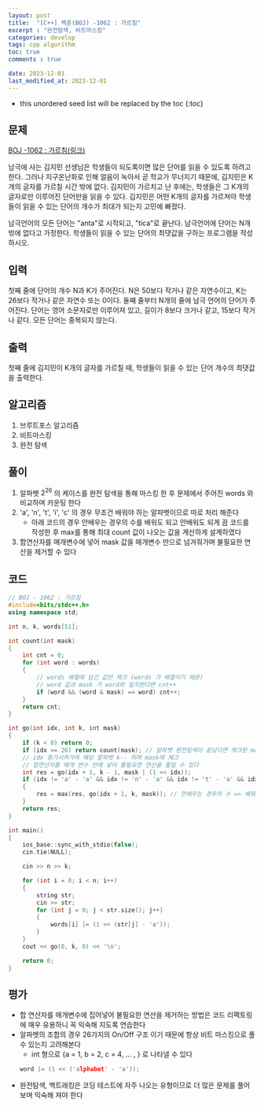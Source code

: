 ```yaml
---
layout: post
title:  "[C++] 백준(BOJ) -1062 : 가르침"
excerpt : "완전탐색, 비트마스킹"
categories: develop
tags: cpp algorithm
toc: true
comments : true

date: 2023-12-01
last_modified_at: 2023-12-01
---
```


* this unordered seed list will be replaced by the toc
{:toc}

## 문제 

[BOJ -1062 : 가르침(링크)](https://www.acmicpc.net/problem/1062)

남극에 사는 김지민 선생님은 학생들이 되도록이면 많은 단어를 읽을 수 있도록 하려고 한다. 그러나 지구온난화로 인해 얼음이 녹아서 곧 학교가 무너지기 때문에, 김지민은 K개의 글자를 가르칠 시간 밖에 없다. 김지민이 가르치고 난 후에는, 학생들은 그 K개의 글자로만 이루어진 단어만을 읽을 수 있다. 김지민은 어떤 K개의 글자를 가르쳐야 학생들이 읽을 수 있는 단어의 개수가 최대가 되는지 고민에 빠졌다.

남극언어의 모든 단어는 "anta"로 시작되고, "tica"로 끝난다. 남극언어에 단어는 N개 밖에 없다고 가정한다. 학생들이 읽을 수 있는 단어의 최댓값을 구하는 프로그램을 작성하시오.

## 입력
첫째 줄에 단어의 개수 N과 K가 주어진다. N은 50보다 작거나 같은 자연수이고, K는 26보다 작거나 같은 자연수 또는 0이다. 둘째 줄부터 N개의 줄에 남극 언어의 단어가 주어진다. 단어는 영어 소문자로만 이루어져 있고, 길이가 8보다 크거나 같고, 15보다 작거나 같다. 모든 단어는 중복되지 않는다.

## 출력
첫째 줄에 김지민이 K개의 글자를 가르칠 때, 학생들이 읽을 수 있는 단어 개수의 최댓값을 출력한다.

## 알고리즘
  1. 브루트포스 알고리즘
  2. 비트마스킹
  3. 완전 탐색

## 풀이
  1. 알파벳 $2^{26}$ 의 케이스를 완전 탐색을 통해 마스킹 한 후 문제에서 주어진 words 와 비교하며 카운팅 한다
  2. 'a', 'n', 't', 'i', 'c' 의 경우 무조건 배워야 하는 알파벳이므로 따로 처리 해준다
      - 아래 코드의 경우 안배우는 경우의 수를 배워도 되고 안배워도 되게 끔 코드를 작성한 후 max를 통해 최대 count 값이 나오는 값을 계산하게 설계하였다
  3. 합연산자를 매개변수에 넣어 mask 값을 매개변수 만으로 넘겨줘가며 불필요한 연산을 제거할 수 있다

  
## 코드  
```cpp
// BOJ - 1062 : 가르침
#include<bits/stdc++.h>
using namespace std;

int n, k, words[51];

int count(int mask)
{
	int cnt = 0;
	for (int word : words)
	{
		// words 배열에 담긴 값만 체크 (words 가 배열이기 때문)
		// word 값과 mask 가 word와 일치한다면 cnt++
		if (word && (word & mask) == word) cnt++;
	}
	return cnt;
}

int go(int idx, int k, int mask)
{
	if (k < 0) return 0;
	if (idx == 26) return count(mask); // 알파벳 완전탐색이 끝났다면 체크된 mask 숫자 세기
	// idx 증가시켜가며 해당 알파벳 k-- 하며 mask에 체크
	// 합연산자를 매개 변수 안에 넣어 불필요한 연산을 줄일 수 있다
	int res = go(idx + 1, k - 1, mask | (1 << idx)); 
	if (idx != 'a' - 'a' && idx != 'n' - 'a' && idx != 't' - 'a' && idx != 'i' - 'a' && idx != 'c' - 'a') // 'a', 'n', 't', 'i', 'c' 가 아닌경우
	{
		res = max(res, go(idx + 1, k, mask)); // 안배우는 경우의 수 => 배워도 되고 안배워도 된다
	}
	return res;
}

int main()
{
	ios_base::sync_with_stdio(false);
	cin.tie(NULL);

	cin >> n >> k;

	for (int i = 0; i < n; i++)
	{
		string str;
		cin >> str;
		for (int j = 0; j < str.size(); j++)
		{
			words[i] |= (1 << (str[j] - 'a'));
		}
	}
	cout << go(0, k, 0) << '\n';

	return 0;
}
```


## 평가  
* 합 연산자를 매개변수에 집어넣어 불필요한 연산을 제거하는 방법은 코드 리팩토링에 매우 유용하니 꼭 익숙해 지도록 연습한다
* 알파벳의 조합의 경우 26가지의 On/Off 구조 이기 때문에 항상 비트 마스킹으로 풀 수 있는지 고려해본다
    * int 형으로 {a = 1, b = 2, c = 4, ... , } 로 나타낼 수 있다 
    >> 
	```c++
	word |= (1 << ('alphabet' - 'a'));
	```
* 완전탐색, 백트래킹은 코딩 테스트에 자주 나오는 유형이므로 더 많은 문제를 풀어보며 익숙해 져야 한다